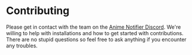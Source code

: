 # Contributing

Please get in contact with the team on the [Anime Notifier Discord](https://discord.gg/0kimAmMCeXGXuzNF).
We're willing to help with installations and how to get started with contributions.
There are no stupid questions so feel free to ask anything if you encounter any troubles.
